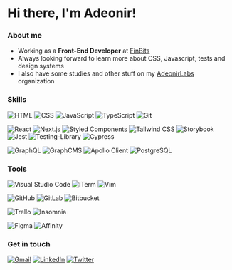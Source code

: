 # Hi there, I'm Adeonir!

### About me

- Working as a <strong>Front-End Developer</strong> at [FinBits](https://finbits.com.br)
- Always looking forward to learn more about CSS, Javascript, tests and design systems
- I also have some studies and other stuff on my [AdeonirLabs](https://github.com/adeonirlabs) organization

### Skills

![HTML](https://img.shields.io/badge/-HTML5-39404b?style=flat&logo=HTML5)
![CSS](https://img.shields.io/badge/-CSS-39404b?style=flat&logo=CSS3&logoColor=1572b6)
![JavaScript](https://img.shields.io/badge/-JavaScript-39404b?style=flat&logo=javascript)
![TypeScript](https://img.shields.io/badge/-TypeScript-39404b?style=flat&logo=typescript)
![Git](https://img.shields.io/badge/-Git-39404b?style=flat&logo=git)

![React](https://img.shields.io/badge/-React-39404b?style=flat&logo=react)
![Next.js](https://img.shields.io/badge/-Next.js-39404b?style=flat&logo=next.js)
![Styled Components](https://img.shields.io/badge/-Styled%20Components-39404b?style=flat&logo=styledcomponents)
![Tailwind CSS](https://img.shields.io/badge/-Tailwind%20CSS-39404b?style=flat&logo=tailwindcss)
![Storybook](https://img.shields.io/badge/-Storybook-39404b?style=flat&logo=storybook)
![Jest](https://img.shields.io/badge/-Jest-39404b?style=flat&logo=jest)
![Testing-Library](https://img.shields.io/badge/-TestingLibrary-39404b?style=flat&logo=testinglibrary)
![Cypress](https://img.shields.io/badge/-Cypress-39404b?style=flat&logo=cypress)

![GraphQL](https://img.shields.io/badge/-GraphQL-39404b?style=flat&logo=graphql&logoColor=e10098)
![GraphCMS](https://img.shields.io/badge/-GraphCMS-39404b?style=flat&logo=data:image/png;base64,iVBORw0KGgoAAAANSUhEUgAAAAkAAAAOCAYAAAD9lDaoAAAACXBIWXMAAAsTAAALEwEAmpwYAAAAAXNSR0IArs4c6QAAAARnQU1BAACxjwv8YQUAAAEISURBVHgBdVFLTsMwEH0TxYmdLHAlUmeHcwM4AYGLVJygiAtQTkB7ATgCnICyZMeWFWt2ZFOp5ZNhihS1SZuRLI383rz37AF6SulsFBt3ue6DPhKBCgZutc59uINaa6OvaAym6+aqRRL5cb3iiehYBleiZjd2Ihkl7lXkpwJUNdMZMWbN8D9J4bcE41hIsyRenfwsP563HVrBmelxsVC+G7OVKSC+Ryhz3yh6laSOxPIBZYm9JGbMJfB5GpsrvLwVTHTaYsrX2CzLpBkMomQ4UWb4GRlXS3+3BuG9R5p6kjVcNKDS7inU+cYz1IelMm4uIMt5Vzofofs6QuiB+gAc3CR6Oa2kuqQ/j2RFPwTk6pwAAAAASUVORK5CYII=)
![Apollo Client](https://img.shields.io/badge/-Apollo%20Client-39404b?style=flat&logo=apollographql&logoColor=007acc)
![PostgreSQL](https://img.shields.io/badge/-PostgreSQL-39404b?style=flat&logo=postgresql&logoColor=3d9fee)

### Tools

![Visual Studio Code](https://img.shields.io/badge/-Visual%20Studio%20Code-39404b?style=flat&logo=visual-studio-code&logoColor=007acc)
![iTerm](https://img.shields.io/badge/-iTerm-39404b?style=flat&logo=windowsterminal&logoColor=94a3b8)
![Vim](https://img.shields.io/badge/-iTerm-39404b?style=flat&logo=vim&logoColor=2b992b)

![GitHub](https://img.shields.io/badge/-GitHub-39404b?style=flat&logo=github)
![GitLab](https://img.shields.io/badge/-GitLab-39404b?style=flat&logo=gitlab)
![Bitbucket](https://img.shields.io/badge/-Bitbucket-39404b?style=flat&logo=bitbucket&logoColor=3865a6)

![Trello](https://img.shields.io/badge/-Trello-39404b?style=flat&logo=trello&logoColor=0052cc)
![Insomnia](https://img.shields.io/badge/-Insomnia-39404b?style=flat&logo=insomnia)

![Figma](https://img.shields.io/badge/-Figma-39404b?style=flat&logo=figma&logoColor=c7b9ff)
![Affinity](https://img.shields.io/badge/-Affinity-39404b?style=flat&logo=affinity&logoColor=e74c3c)

### Get in touch

[![Gmail](https://img.shields.io/badge/-adeonir@gmail.com-39404b?style=flat&logo=Gmail&logoColor=e74c3c&link=mailto:adeonir@gmail.com)](mailto:adeonir@gmail.com)
[![LinkedIn](https://img.shields.io/badge/-adeonir-39404b?style=flat&logo=linkedin&link=https://www.linkedin.com/in/adeonir)](https://www.linkedin.com/in/adeonir)
[![Twitter](https://img.shields.io/badge/-adeonir-39404b?style=flat&logo=twitter&link=https://twitter.com/adeonir)](https://twitter.com/adeonir)
